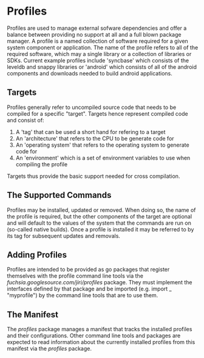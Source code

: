 # Profiles

Profiles are used to manage external sofware dependencies and offer a balance
between providing no support at all and a full blown package manager.
A profile is a named collection of software required for a given system component or
application. The name of the profile refers to all of the required software,
which may a single library or a collection of libraries or SDKs.
Current example profiles include 'syncbase' which consists of the leveldb and
snappy libraries or 'android' which consists of all of the android components and
downloads needed to build android applications.

## Targets

Profiles generally refer to uncompiled source code that needs to be compiled for
a specific "target". Targets hence represent compiled code and consist of:

1. A 'tag' that can be used a short hand for refering to a target
2. An 'architecture' that refers to the CPU to be generate code for
3. An 'operating system' that refers to the operating system to generate code for
4. An 'environment' which is a set of environment variables to use when compiling the profile

Targets thus provide the basic support needed for cross compilation.

## The Supported Commands

Profiles may be installed, updated or removed. When doing so, the name of the
profile is required, but the other components of the target are optional and will
default to the values of the system that the commands are run on (so-called
native builds). Once a profile is installed it may be referred to by its tag
for subsequent updates and removals.

## Adding Profiles

Profiles are intended to be provided as go packages that register themselves
with the profile command line tools via the *fuchsia.googlesource.com/jiri/profiles* package.
They must implement the interfaces defined by that package and be imported
(e.g. import _ "myprofile") by the command line tools that are to use them.

## The Manifest

The *profiles* package manages a manifest that tracks the installed profiles
and their configurations. Other command line tools and packages are expected
to read information about the currently installed profiles from this manifest
via the *profiles* package.

